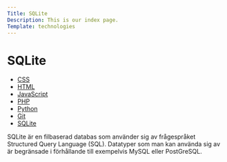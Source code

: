 ```yaml
---
Title: SQLite
Description: This is our index page.
Template: technologies
---
```


# SQLite

<div class="side-bar">
<ul><a href="%base_url%?technology/css"><li>CSS</li></a>
<a href="%base_url%?technology/html"><li>HTML</li></a>
<a href="%base_url%?technology/javascript"><li>JavaScript</li></a>
<a href="%base_url%?technology/php"><li>PHP</li></a>
<a href="%base_url%?technology/python"><li>Python</li></a>
<a href="%base_url%?technology/git"><li>Git</li></a>
<a href="%base_url%?technology/sqlite"><li>SQLite</li></a></ul>
</div>

<div class="main">

SQLite är en filbaserad databas som använder sig av frågespråket Structured Query Language (SQL). Datatyper som man kan använda sig av är begränsade i förhållande till exempelvis MySQL eller PostGreSQL.
</div
>